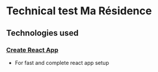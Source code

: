# Technical test Ma Résidence

## Technologies used

### [Create React App](https://github.com/facebook/create-react-app)
- For fast and complete react app setup






